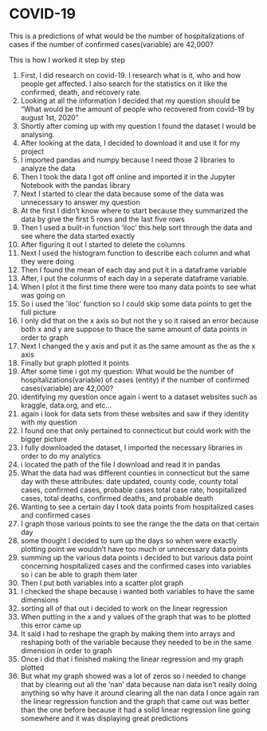 # COVID-19
This is a predictions of what would be the number of hospitalizations of cases if the number of confirmed cases(variable) are 42,000?

This is how I worked it step by step 

1. First, I did research on covid-19. I research what is it, who and how people get affected. I also search for the statistics on it like the confirmed, death, and recovery rate. 
2. Looking at all the information I decided that my question should be “What would be the amount of people who recovered from covid-19 by august 1st, 2020”
3. Shortly after coming up with my question I found the dataset I would be analysing. 
4. After looking at the data, I decided to download it and use it for my project
5. I imported pandas and numpy because I need those 2 libraries to analyze the data
6. Then I took the data I got off online and imported it in the Jupyter Notebook with the pandas library
7. Next I started to clear the data because some of the data was unnecessary to answer my question
8. At the first I didn’t know where to start because they summarized the data by give the first 5 rows and the last five rows
9. Then I used a built-in function ‘iloc’ this help sort through the data and see where the data started exactly 
10. After figuring it out I started to delete the columns
11. Next I used the histogram function to describe each column and what they were doing
12. Then I found the mean of each day and put it in a dataframe variable 
13. After, I put the colunms of each day in a seperate dataframe variable. 
14. When I plot it the first time there were too many data points to see what was going on 
15. So i used the 'iloc' function so I could skip some data points to get the full picture
16. I only did that on the x axis so but not the y so it raised an error because both x and y are suppose to thace the same amount of data points in order to graph
17. Next I changed the y axis and put it as the same amount as the as the x axis 
18. Finally but graph plotted it points
19. After some time i got my question: What would be the number of hospitalizations(variable) of cases (entity) if the number of confirmed cases(variable) are 42,000?
20. identifying my question once again i went to a dataset websites such as kraggle, data.org, and etc...
21. again i look for data sets from these websites and saw if they identity with my question
22. I found one that only pertained to connecticut but could work with the bigger picture
23. I fully downloaded the dataset, I imported the necessary libraries in order to do my analytics 
24. i located the path of the file I download and read it in pandas
25. What the data had was different counties in connecticut but the same day with these attributes: date updated, county code, county total cases, confirmed cases, probable cases total case rate, hospitalized cases, total deaths, confirmed deaths, and probable death
26. Wanting to see a certain day I took data points from hospitalized cases and confirmed cases 
27. I graph those various points to see the range the the data on that certain day
28. some thought I decided to sum up the days so when were exactly plotting point we wouldn’t have too much or unnecessary data points
29. summing up the various data points i decided to but various data point concerning hospitalized cases and the confirmed cases into variables so i can be able to graph them later
30. Then I put both variables into a scatter plot graph
31. I checked the shape because i wanted both variables to have the same dimensions 
32. sorting all of that out i decided to work on the linear regression
33. When putting in the x and y values of the graph that was to be plotted this error came up
34. It said i had to reshape the graph by making them into arrays and reshaping both of the variable because they needed to be in the same dimension in order to graph 
35. Once i did that i finished making the linear regression and my graph plotted
37. But what my graph showed was a lot of zeros so i needed to change that by clearing out all the ‘nan’ data because nan data isn’t really doing anything so why have it around
clearing all the nan data I once again ran the linear regression function and the graph that came out was better than the one before because it had a solid linear regression line going somewhere and it was displaying great predictions 
